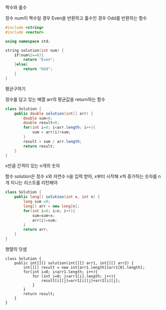 짝수와 홀수

정수 num이 짝수일 경우 Even을 반환하고 홀수인 경우 Odd를 반환하는 함수

```C++
#include <string>
#include <vector>

using namespace std;

string solution(int num) {
    if(num%2==0){
        return "Even";
    }else{
        return "Odd";
    }
}
```



평균구하기

정수를 담고 있는 배열 arr의 평균값을 return하는 함수

```java
class Solution {
    public double solution(int[] arr) {
        double sum=0;
        double result=0;
        for(int i=0; i<arr.length; i++){
            sum = arr[i]+sum;
        }
        result = sum / arr.length;
        return result;
    }
}
```



x만큼 간격이 있는 n개의 숫자

함수 solution은 정수 x와 자연수 n을 입력 받아, x부터 시작해 x씩 증가하는 숫자를 n개 지니는 리스트를 리턴해야

```java
class Solution {
    public long[] solution(int x, int n) {
        long sum =0;
        long[] arr = new long[n];
        for(int i=0; i<n; i++){
            sum=sum+x;
            arr[i]=sum;
        }
        return arr;
    }
}
```



행렬의 덧셈

```
class Solution {
    public int[][] solution(int[][] arr1, int[][] arr2) {
        int[][] result = new int[arr1.length][arr1[0].length];
        for(int i=0; i<arr1.length; i++){
            for (int j=0; j<arr1[i].length; j++){
                result[i][j]=arr1[i][j]+arr2[i][j];
            }
        }
        return result;
    }
}
```

